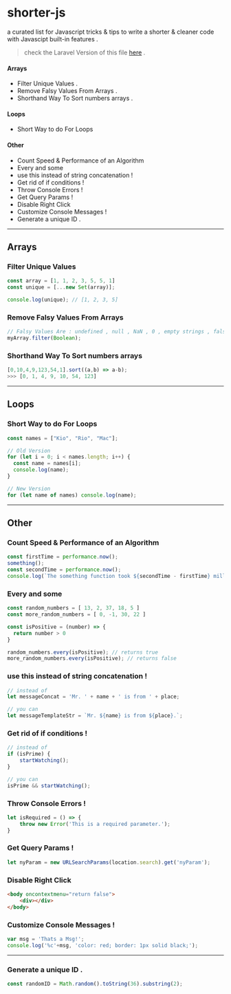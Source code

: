 # shorter-js 
a curated list for Javascript tricks & tips to write a shorter & cleaner code with Javascipt built-in features . 

> check the Laravel Version of this file [here](https://github.com/adnane-ka/shorter-lara) .

#### Arrays 
* Filter Unique Values .
* Remove Falsy Values From Arrays .
* Shorthand Way To Sort numbers arrays . 

#### Loops 
* Short Way to do For Loops

#### Other 
* Count Speed & Performance of an Algorithm 
* Every and some
* use this instead of string concatenation !
* Get rid of if conditions !
* Throw Console Errors !
* Get Query Params ! 
* Disable Right Click
* Customize Console Messages !
* Generate a unique ID .

---
## Arrays 

### Filter Unique Values
```js
const array = [1, 1, 2, 3, 5, 5, 1]
const unique = [...new Set(array)];

console.log(unique); // [1, 2, 3, 5]
```

### Remove Falsy Values From Arrays
```js 
// Falsy Values Are : undefined , null , NaN , 0 , empty strings , false
myArray.filter(Boolean);

```
### Shorthand Way To Sort numbers arrays 

```js
[0,10,4,9,123,54,1].sort((a,b) => a-b);
>>> [0, 1, 4, 9, 10, 54, 123]
```
---
## Loops 

### Short Way to do For Loops
```js
const names = ["Kio", "Rio", "Mac"];

// Old Version
for (let i = 0; i < names.length; i++) {
  const name = names[i];
  console.log(name);
}

// New Version
for (let name of names) console.log(name);
```

---
## Other 

### Count Speed & Performance of an Algorithm  
```js
const firstTime = performance.now();
something();
const secondTime = performance.now();
console.log(`The something function took ${secondTime - firstTime} milliseconds.`);
```

### Every and some
```js
const random_numbers = [ 13, 2, 37, 18, 5 ]
const more_random_numbers = [ 0, -1, 30, 22 ]

const isPositive = (number) => {
  return number > 0
}

random_numbers.every(isPositive); // returns true
more_random_numbers.every(isPositive); // returns false
```

### use this instead of string concatenation !
```js 
// instead of 
let messageConcat = 'Mr. ' + name + ' is from ' + place;

// you can 
let messageTemplateStr = `Mr. ${name} is from ${place}.`;
```

### Get rid of if conditions !
```js 
// instead of 
if (isPrime) {
    startWatching();
}

// you can 
isPrime && startWatching();
```

### Throw Console Errors !
```js 
let isRequired = () => {
    throw new Error('This is a required parameter.');
}
```

### Get Query Params ! 
```js 
let nyParam = new URLSearchParams(location.search).get('nyParam');
```

### Disable Right Click 
```html
<body oncontextmenu="return false">
    <div></div>
</body>
```

### Customize Console Messages !
```js 
var msg = 'Thats a Msg!';
console.log('%c'+msg, 'color: red; border: 1px solid black;');
```
---

### Generate a unique ID .
```js 
const randomID = Math.random().toString(36).substring(2);
```
